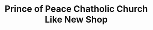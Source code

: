 ---
title: "Prince of Peace Chatholic Church Like New Shop"
url: /ormond-beach/prince-of-peace-chatholic-church-like-new-shop/
shop: Gebrauchtwaren
---